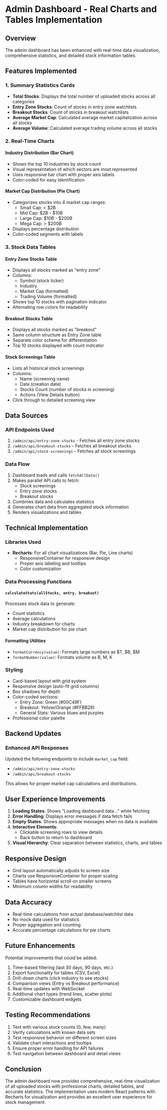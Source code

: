 # Admin Dashboard - Real Charts and Tables Implementation

## Overview
The admin dashboard has been enhanced with real-time data visualization, comprehensive statistics, and detailed stock information tables.

## Features Implemented

### 1. Summary Statistics Cards
- **Total Stocks**: Displays the total number of uploaded stocks across all categories
- **Entry Zone Stocks**: Count of stocks in entry zone watchlists
- **Breakout Stocks**: Count of stocks in breakout watchlists
- **Average Market Cap**: Calculated average market capitalization across all stocks
- **Average Volume**: Calculated average trading volume across all stocks

### 2. Real-Time Charts

#### Industry Distribution (Bar Chart)
- Shows the top 10 industries by stock count
- Visual representation of which sectors are most represented
- Uses responsive bar chart with proper axis labels
- Color-coded for easy identification

#### Market Cap Distribution (Pie Chart)
- Categorizes stocks into 4 market cap ranges:
  - Small Cap: < $2B
  - Mid Cap: $2B - $10B
  - Large Cap: $10B - $200B
  - Mega Cap: > $200B
- Displays percentage distribution
- Color-coded segments with labels

### 3. Stock Data Tables

#### Entry Zone Stocks Table
- Displays all stocks marked as "entry zone"
- Columns:
  - Symbol (stock ticker)
  - Industry
  - Market Cap (formatted)
  - Trading Volume (formatted)
- Shows top 10 stocks with pagination indicator
- Alternating row colors for readability

#### Breakout Stocks Table
- Displays all stocks marked as "breakout"
- Same column structure as Entry Zone table
- Separate color scheme for differentiation
- Top 10 stocks displayed with count indicator

#### Stock Screenings Table
- Lists all historical stock screenings
- Columns:
  - Name (screening name)
  - Date (creation date)
  - Stocks Count (number of stocks in screening)
  - Actions (View Details button)
- Click through to detailed screening view

## Data Sources

### API Endpoints Used
1. `/admin/api/entry-zone-stocks` - Fetches all entry zone stocks
2. `/admin/api/breakout-stocks` - Fetches all breakout stocks
3. `/admin/api/stock-screenings` - Fetches all stock screenings

### Data Flow
1. Dashboard loads and calls `fetchAllData()`
2. Makes parallel API calls to fetch:
   - Stock screenings
   - Entry zone stocks
   - Breakout stocks
3. Combines data and calculates statistics
4. Generates chart data from aggregated stock information
5. Renders visualizations and tables

## Technical Implementation

### Libraries Used
- **Recharts**: For all chart visualizations (Bar, Pie, Line charts)
  - ResponsiveContainer for responsive design
  - Proper axis labeling and tooltips
  - Color customization

### Data Processing Functions

#### `calculateStats(allStocks, entry, breakout)`
Processes stock data to generate:
- Count statistics
- Average calculations
- Industry breakdown for charts
- Market cap distribution for pie chart

#### Formatting Utilities
- `formatCurrency(value)`: Formats large numbers as $T, $B, $M
- `formatNumber(value)`: Formats volume as B, M, K

### Styling
- Card-based layout with grid system
- Responsive design (auto-fit grid columns)
- Box shadows for depth
- Color-coded sections:
  - Entry Zone: Green (#00C49F)
  - Breakout: Yellow/Orange (#FFBB28)
  - General Stats: Various blues and purples
- Professional color palette

## Backend Updates

### Enhanced API Responses
Updated the following endpoints to include `market_cap` field:
- `/admin/api/entry-zone-stocks`
- `/admin/api/breakout-stocks`

This allows for proper market cap calculations and distributions.

## User Experience Improvements

1. **Loading States**: Shows "Loading dashboard data..." while fetching
2. **Error Handling**: Displays error messages if data fetch fails
3. **Empty States**: Shows appropriate messages when no data is available
4. **Interactive Elements**: 
   - Clickable screening rows to view details
   - Back button to return to dashboard
5. **Visual Hierarchy**: Clear separation between statistics, charts, and tables

## Responsive Design
- Grid layout automatically adjusts to screen size
- Charts use ResponsiveContainer for proper scaling
- Tables have horizontal scroll on smaller screens
- Minimum column widths for readability

## Data Accuracy
- Real-time calculations from actual database/watchlist data
- No mock data used for statistics
- Proper aggregation and counting
- Accurate percentage calculations for pie charts

## Future Enhancements
Potential improvements that could be added:
1. Time-based filtering (last 30 days, 90 days, etc.)
2. Export functionality for tables (CSV, Excel)
3. Drill-down charts (click industry to see stocks)
4. Comparison views (Entry vs Breakout performance)
5. Real-time updates with WebSocket
6. Additional chart types (trend lines, scatter plots)
7. Customizable dashboard widgets

## Testing Recommendations
1. Test with various stock counts (0, few, many)
2. Verify calculations with known data sets
3. Test responsive behavior on different screen sizes
4. Validate chart interactions and tooltips
5. Ensure proper error handling for API failures
6. Test navigation between dashboard and detail views

## Conclusion
The admin dashboard now provides comprehensive, real-time visualization of all uploaded stocks with professional charts, detailed tables, and accurate statistics. The implementation uses modern React patterns with Recharts for visualization and provides an excellent user experience for stock management.
